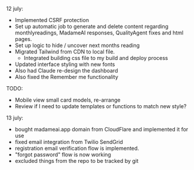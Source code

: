 12 july:
- Implemented CSRF protection 
- Set up automatic job to generate and delete content regarding monthlyreadings, MadameAI responses, QualityAgent fixes and html pages.
- Set up logic to hide / uncover next months reading
- Migrated Tailwind from CDN to local file.
	- Integrated building css file to my build and deploy process
- Updated interface styling with new fonts
- Also had Claude re-design the dashboard
- Also fixed the Remember me functionality

TODO:
- Mobile view small card models, re-arrange
- Review if I need to update templates or functions to match new style?

13 july:
- bought madameai.app domain from CloudFlare and implemented it for use
- fixed email integration from Twilio SendGrid
- registration email verification flow is implemented.
- "forgot password" flow is now working
- excluded things from the repo to be tracked by git